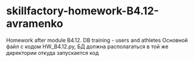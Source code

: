 # skillfactory-homework-B4.12-avramenko
Homework after module B4.12. DB training - users and athletes
Основной файл с кодом HW_B4.12.py, БД должна располагаться в той же директории откуда запускается код
